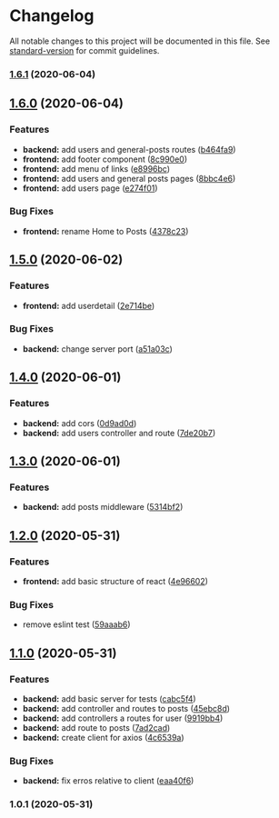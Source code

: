 # Changelog

All notable changes to this project will be documented in this file. See [standard-version](https://github.com/conventional-changelog/standard-version) for commit guidelines.

### [1.6.1](https://github.com/Ronnasayd/Test_GrowthTech/compare/v1.6.0...v1.6.1) (2020-06-04)

## [1.6.0](https://github.com/Ronnasayd/Test_GrowthTech/compare/v1.5.0...v1.6.0) (2020-06-04)


### Features

* **backend:** add users and general-posts routes ([b464fa9](https://github.com/Ronnasayd/Test_GrowthTech/commit/b464fa97a1733c75d4e3b194f089b7635c4e1d71))
* **frontend:** add footer component ([8c990e0](https://github.com/Ronnasayd/Test_GrowthTech/commit/8c990e03e44b55c7729d829a646cca58290cf448))
* **frontend:** add menu of links ([e8996bc](https://github.com/Ronnasayd/Test_GrowthTech/commit/e8996bc72ad6844ceecb75a6aec6e2c7a0443e5f))
* **frontend:** add users and general posts pages ([8bbc4e6](https://github.com/Ronnasayd/Test_GrowthTech/commit/8bbc4e6514352a6e4635d2d0921c0711653f521a))
* **frontend:** add users page ([e274f01](https://github.com/Ronnasayd/Test_GrowthTech/commit/e274f01110793cd4983a2e31b6403ab5c55f556d))


### Bug Fixes

* **frontend:** rename Home to Posts ([4378c23](https://github.com/Ronnasayd/Test_GrowthTech/commit/4378c23d0a59f0d794d366820828aa496b6b7737))

## [1.5.0](https://github.com/Ronnasayd/Test_GrowthTech/compare/v1.4.0...v1.5.0) (2020-06-02)


### Features

* **frontend:** add userdetail ([2e714be](https://github.com/Ronnasayd/Test_GrowthTech/commit/2e714bec600c664a29548e4a22de6908e35c96f0))


### Bug Fixes

* **backend:** change server port ([a51a03c](https://github.com/Ronnasayd/Test_GrowthTech/commit/a51a03cc6537393be0a2ad50aac4652a954f2099))

## [1.4.0](https://github.com/Ronnasayd/Test_GrowthTech/compare/v1.3.0...v1.4.0) (2020-06-01)


### Features

* **backend:** add cors ([0d9ad0d](https://github.com/Ronnasayd/Test_GrowthTech/commit/0d9ad0d868c8e024b77d2f8732ba266310fd305c))
* **backend:** add users controller and route ([7de20b7](https://github.com/Ronnasayd/Test_GrowthTech/commit/7de20b7f952ea9f6ee2e3bca1697d714dbbd7833))

## [1.3.0](https://github.com/Ronnasayd/Test_GrowthTech/compare/v1.2.0...v1.3.0) (2020-06-01)


### Features

* **backend:** add posts middleware ([5314bf2](https://github.com/Ronnasayd/Test_GrowthTech/commit/5314bf242eb3e96da96d8c1b2c924224fd1d77f3))

## [1.2.0](https://github.com/Ronnasayd/Test_GrowthTech/compare/v1.1.0...v1.2.0) (2020-05-31)


### Features

* **frontend:** add basic structure of react ([4e96602](https://github.com/Ronnasayd/Test_GrowthTech/commit/4e966025830cf4e5c018b28247afce4f97664150))


### Bug Fixes

* remove eslint test ([59aaab6](https://github.com/Ronnasayd/Test_GrowthTech/commit/59aaab6ab9386f883298ebec8018bedce16083f5))

## [1.1.0](https://github.com/Ronnasayd/Test_GrowthTech/compare/v1.0.1...v1.1.0) (2020-05-31)


### Features

* **backend:** add basic server for tests ([cabc5f4](https://github.com/Ronnasayd/Test_GrowthTech/commit/cabc5f47fbb405ffcbe5b760f79a5afb6b505112))
* **backend:** add controller and routes to posts ([45ebc8d](https://github.com/Ronnasayd/Test_GrowthTech/commit/45ebc8de0380f894cfed13b163b38c75040b8ca6))
* **backend:** add controllers a routes for user ([9919bb4](https://github.com/Ronnasayd/Test_GrowthTech/commit/9919bb43d8cf7c9b2bdb37b1d140d0312ab9afc5))
* **backend:** add route to posts ([7ad2cad](https://github.com/Ronnasayd/Test_GrowthTech/commit/7ad2cad68a9599331f9e001fede4168773e95fb3))
* **backend:** create client for axios ([4c6539a](https://github.com/Ronnasayd/Test_GrowthTech/commit/4c6539a73563ae86633b460fd0a6505eff047bac))


### Bug Fixes

* **backend:** fix erros relative to client ([eaa40f6](https://github.com/Ronnasayd/Test_GrowthTech/commit/eaa40f6aba21e07dc911c583b68ed3a9678315cf))

### 1.0.1 (2020-05-31)
